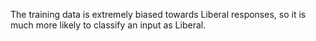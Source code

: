The training data is extremely biased towards Liberal responses, so it is much more likely to classify an input as Liberal.


